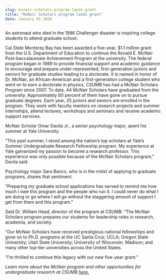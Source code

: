 ```yaml
---
slug: mcnair-scholars-program-lands-grant
title: "McNair Scholars program lands grant"
date: January 01 2020
---
```


  
<p>
  An astronaut who died in the 1986 Challenger disaster is inspiring college
  students to attend graduate school.
</p>
<p>
  Cal State Monterey Bay has been awarded a five-year, $1.1 million grant from
  the U.S. Department of Education to continue the Ronald E. McNair
  Post-baccalaureate Achievement Program at the university. The federal program
  began in 1989 to provide financial support and academic guidance to encourage
  and prepare under-represented, first-generation juniors and seniors for
  graduate studies leading to a doctorate. It is named in honor of Dr. McNair,
  an African-American and a first-generation college student who went on to earn
  a doctorate in physics. CSUMB has had a McNair Scholars Program since 2007. To
  date, 44 McNair Scholars have graduated from the university. Approximately 60
  percent of them have gone on to pursue graduate degrees. Each year, 25 juniors
  and seniors are enrolled in the program. They work with faculty mentors on
  research projects and summer internships, attend lectures, workshops and
  seminars and receive academic support services.
</p>
<p>
  McNair Scholar Omar Davila Jr., a senior psychology major, spent his summer at
  Yale University.
</p>
<p>
  "This past summer, I stood among the nation’s top scholars at Yale’s Summer
  Undergraduate Research Fellowship program. My experience at Yale galvanized my
  passion to become a research professor. This experience was only possible
  because of the McNair Scholars program," Davila said.
</p>
<p>
  Psychology major Sara Banco, who is in the midst of applying to graduate
  programs, shares that sentiment.
</p>
<p>
  "Preparing my graduate school applications has served to remind me how much I
  owe this program and the people who run it. I could never do what I am doing
  or go where I will go without the staggering amount of support I get from them
  and this program.”
</p>
<p>
  Said Dr. William Head, director of the program at CSUMB: "The McNair Scholars
  program prepares our students for leadership roles in research, academia, and
  society.
</p>
<p>
  “Our McNair Scholars have received prestigious national fellowships and gone
  on to Ph.D. programs at the UC Santa Cruz; UCLA; Oregon State University; Utah
  State University; University of Wisconsin, Madison; and many other top-tier
  universities across the United States.
</p>
<p>“I'm thrilled to continue this legacy with our new five-year grant."</p>
<p>
  <em
    >Learn more about the McNair program and other opportunities for
    undergraduate research at CSUMB <a href="https://uroc.csumb.edu">here.</a>
  </em>
</p>
 
